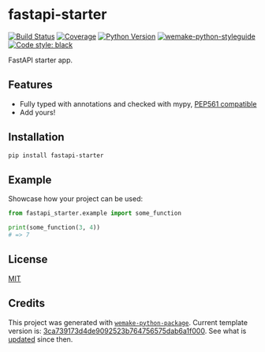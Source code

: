 # fastapi-starter

[![Build Status](https://travis-ci.com/wemake.services/fastapi-starter.svg?branch=master)](https://travis-ci.com/wemake.services/fastapi-starter)
[![Coverage](https://coveralls.io/repos/github/wemake.services/fastapi-starter/badge.svg?branch=master)](https://coveralls.io/github/wemake.services/fastapi-starter?branch=master)
[![Python Version](https://img.shields.io/pypi/pyversions/fastapi-starter.svg)](https://pypi.org/project/fastapi-starter/)
[![wemake-python-styleguide](https://img.shields.io/badge/style-wemake-000000.svg)](https://github.com/wemake-services/wemake-python-styleguide)
[![Code style: black](https://img.shields.io/badge/code%20style-black-000000.svg)](https://github.com/psf/black)

FastAPI starter app.

## Features

- Fully typed with annotations and checked with mypy, [PEP561 compatible](https://www.python.org/dev/peps/pep-0561/)
- Add yours!

## Installation

```bash
pip install fastapi-starter
```

## Example

Showcase how your project can be used:

```python
from fastapi_starter.example import some_function

print(some_function(3, 4))
# => 7
```

## License

[MIT](https://github.com/wemake.services/fastapi-starter/blob/master/LICENSE)

## Credits

This project was generated with [`wemake-python-package`](https://github.com/wemake-services/wemake-python-package). Current template version is: [3ca739173d4de9092523b764756575dab6a1f000](https://github.com/wemake-services/wemake-python-package/tree/3ca739173d4de9092523b764756575dab6a1f000). See what is [updated](https://github.com/wemake-services/wemake-python-package/compare/3ca739173d4de9092523b764756575dab6a1f000...master) since then.
